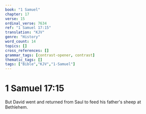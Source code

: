 ```yaml
---
book: "1 Samuel"
chapter: 17
verse: 15
ordinal_verse: 7634
ref: "1 Samuel 17:15"
translation: "KJV"
genre: "History"
word_count: 14
topics: []
cross_references: []
grammar_tags: [contrast-opener, contrast]
thematic_tags: []
tags: ["Bible","KJV","1-Samuel"]
---
```


# 1 Samuel 17:15

But David went and returned from Saul to feed his father's sheep at Bethlehem.
